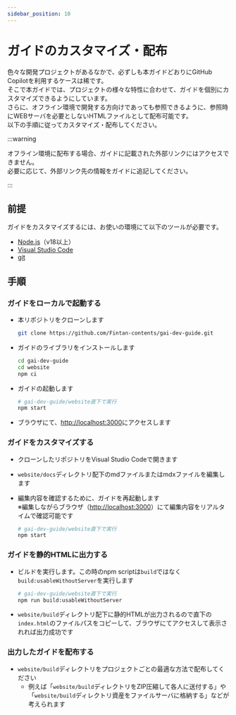 ```yaml
---
sidebar_position: 10
---
```


# ガイドのカスタマイズ・配布

色々な開発プロジェクトがあるなかで、必ずしも本ガイドどおりにGitHub Copilotを利用するケースは稀です。<br/>
そこで本ガイドでは、プロジェクトの様々な特性に合わせて、ガイドを個別にカスタマイズできるようにしています。<br/>
さらに、オフライン環境で開発する方向けであっても参照できるように、参照時にWEBサーバを必要としないHTMLファイルとして配布可能です。<br/>
以下の手順に従ってカスタマイズ・配布してください。

:::warning

オフライン環境に配布する場合、ガイドに記載された外部リンクにはアクセスできません。<br/>
必要に応じて、外部リンク先の情報をガイドに追記してください。

:::

## 前提

ガイドをカスタマイズするには、お使いの環境にて以下のツールが必要です。

- [Node.js](https://nodejs.org/en/)（v18以上）
- [Visual Studio Code](https://code.visualstudio.com/)
- [git](https://git-scm.com/)

## 手順

### ガイドをローカルで起動する

- 本リポジトリをクローンします

  ```bash
  git clone https://github.com/Fintan-contents/gai-dev-guide.git
  ```

- ガイドのライブラリをインストールします

  ```bash
  cd gai-dev-guide
  cd website
  npm ci
  ```

- ガイドの起動します

  ```bash
  # gai-dev-guide/website直下で実行
  npm start
  ```

- ブラウザにて、[http://localhost:3000](http://localhost:3000)にアクセスします

### ガイドをカスタマイズする

- クローンしたリポジトリをVisual Studio Codeで開きます
- `website/docs`ディレクトリ配下のmdファイルまたはmdxファイルを編集します
- 編集内容を確認するために、ガイドを再起動します<br/> ※編集しながらブラウザ（[http://localhost:3000](http://localhost:3000)）にて編集内容をリアルタイムで確認可能です

  ```bash
  # gai-dev-guide/website直下で実行
  npm start
  ```

### ガイドを静的HTMLに出力する

- ビルドを実行します。この時のnpm scriptは`build`ではなく`build:usableWithoutServer`を実行します

  ```bash
  # gai-dev-guide/website直下で実行
  npm run build:usableWithoutServer
  ```

- `website/build`ディレクトリ配下に静的HTMLが出力されるので直下の`index.html`のファイルパスをコピーして、ブラウザにてアクセスして表示されれば出力成功です

### 出力したガイドを配布する

- `website/build`ディレクトリをプロジェクトごとの最適な方法で配布してください
  - 例えば「`website/build`ディレクトリをZIP圧縮して各人に送付する」や「`website/build`ディレクトリ資産をファイルサーバに格納する」などが考えられます

